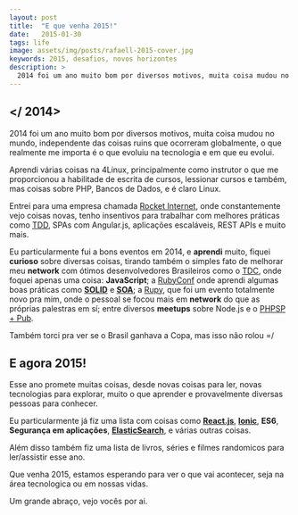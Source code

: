 ```yaml
---
layout: post
title:  "E que venha 2015!"
date:   2015-01-30
tags: life
image: assets/img/posts/rafaell-2015-cover.jpg
keywords: 2015, desafios, novos horizontes
description: >
  2014 foi um ano muito bom por diversos motivos, muita coisa mudou no mundo, independente das coisas ruins que ocorreram globalmente, o que realmente me importa é o que evoluiu na tecnologia e em que eu evolui.
---
```

## </ 2014>
2014 foi um ano muito bom por diversos motivos, muita coisa mudou no mundo, independente das coisas ruins que ocorreram globalmente, o que realmente me importa é o que evoluiu na tecnologia e em que eu evolui.

Aprendi várias coisas na 4Linux, principalmente como instrutor o que me proporcionou a habilitade de escrita de cursos, lessionar cursos e também, mas coisas sobre PHP, Bancos de Dados, e é claro Linux.

Entrei para uma empresa chamada [Rocket Internet](https://www.rocket-internet.com/), onde constantemente vejo coisas novas, tenho insentivos para trabalhar com melhores práticas como [TDD](), SPAs com Angular.js, aplicações escaláveis, REST APIs e muito mais.

Eu particularmente fui a bons eventos em 2014, e **aprendi** muito, fiquei **curioso** sobre diversas coisas, tirando também o simples fato de melhorar meu **network** com ótimos desenvolvedores Brasileiros como o [TDC](http://www.thedevelopersconference.com.br/tdc/2014/saopaulo/trilhas), onde foquei apenas uma coisa: **JavaScript**; a [RubyConf](http://www.rubyconf.com.br/) onde aprendi algumas boas práticas como **[SOLID](http://en.wikipedia.org/wiki/SOLID_(object-oriented_design))** e **[SOA](http://en.wikipedia.org/wiki/Service-oriented_architecture)**; a [Rupy](http://rupy.com.br/), que foi um evento totalmente novo pra mim, onde o pessoal se focou mais em **network** do que as próprias palestras em sí; entre diversos **meetups** sobre Node.js e o [PHPSP + Pub](http://www.meetup.com/php-sp/).

Também torci pra ver se o Brasil ganhava a Copa, mas isso não rolou =/

## E agora 2015!
Esse ano promete muitas coisas, desde novas coisas para ler, novas tecnologias para explorar, muito o que aprender e provavelmente diversas pessoas para conhecer.

Eu particularmente já fiz uma lista com coisas como **[React.js](https://facebook.github.io/react/)**, **[Ionic](http://ionicframework.com/)**, **ES6**, **Segurança em aplicações**, **[ElasticSearch](https://www.elastic.co/products/elasticsearch)**, e várias outras coisas.

Além disso também fiz uma lista de livros, séries e filmes randomicos para ler/assistir esse ano.

Que venha 2015, estamos esperando para ver o que vai acontecer, seja na área tecnologica ou em nossas vidas.

Um grande abraço, vejo vocês por ai.
